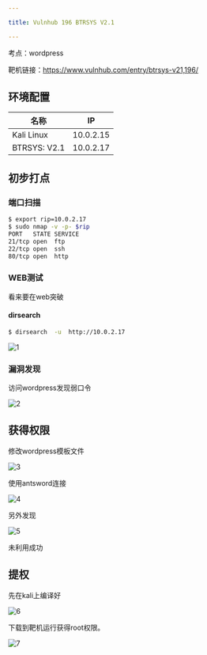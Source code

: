 ```yaml
---

title: Vulnhub 196 BTRSYS V2.1

---
```


考点：wordpress

靶机链接：<https://www.vulnhub.com/entry/btrsys-v21,196/>

## 环境配置

| 名称         | IP        |
| ------------ | --------- |
| Kali Linux   | 10.0.2.15 |
| BTRSYS: V2.1 | 10.0.2.17 |

## 初步打点

### 端口扫描

```bash
$ export rip=10.0.2.17   
$ sudo nmap -v -p- $rip
PORT   STATE SERVICE
21/tcp open  ftp
22/tcp open  ssh
80/tcp open  http
```

### WEB测试

看来要在web突破

#### dirsearch

```bash
$ dirsearch  -u  http://10.0.2.17
```

![1](https://static.iihack.com/vulnhub/196/1.jpg)



### 漏洞发现

访问wordpress发现弱口令

![2](https://static.iihack.com/vulnhub/196/2.jpg)



## 获得权限

修改wordpress模板文件

![3](https://static.iihack.com/vulnhub/196/3.jpg)

使用antsword连接

![4](https://static.iihack.com/vulnhub/196/4.jpg)

另外发现

![5](https://static.iihack.com/vulnhub/196/5.jpg)

未利用成功


## 提权

先在kali上编译好

![6](https://static.iihack.com/vulnhub/196/6.jpg)

下载到靶机运行获得root权限。

![7](https://static.iihack.com/vulnhub/196/7.jpg)
